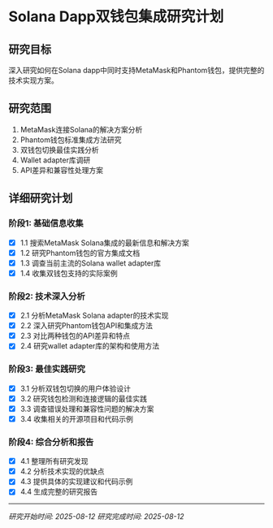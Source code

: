 # Solana Dapp双钱包集成研究计划

## 研究目标
深入研究如何在Solana dapp中同时支持MetaMask和Phantom钱包，提供完整的技术实现方案。

## 研究范围
1. MetaMask连接Solana的解决方案分析
2. Phantom钱包标准集成方法研究  
3. 双钱包切换最佳实践分析
4. Wallet adapter库调研
5. API差异和兼容性处理方案

## 详细研究计划

### 阶段1: 基础信息收集
- [x] 1.1 搜索MetaMask Solana集成的最新信息和解决方案
- [x] 1.2 研究Phantom钱包的官方集成文档
- [x] 1.3 调查当前主流的Solana wallet adapter库
- [x] 1.4 收集双钱包支持的实际案例

### 阶段2: 技术深入分析  
- [x] 2.1 分析MetaMask Solana adapter的技术实现
- [x] 2.2 深入研究Phantom钱包API和集成方法
- [x] 2.3 对比两种钱包的API差异和特点
- [x] 2.4 研究wallet adapter库的架构和使用方法

### 阶段3: 最佳实践研究
- [x] 3.1 分析双钱包切换的用户体验设计
- [x] 3.2 研究钱包检测和连接逻辑的最佳实践
- [x] 3.3 调查错误处理和兼容性问题的解决方案
- [x] 3.4 收集相关的开源项目和代码示例

### 阶段4: 综合分析和报告
- [x] 4.1 整理所有研究发现
- [x] 4.2 分析技术实现的优缺点
- [x] 4.3 提供具体的实现建议和代码示例
- [x] 4.4 生成完整的研究报告

---
*研究开始时间: 2025-08-12*
*研究完成时间: 2025-08-12*